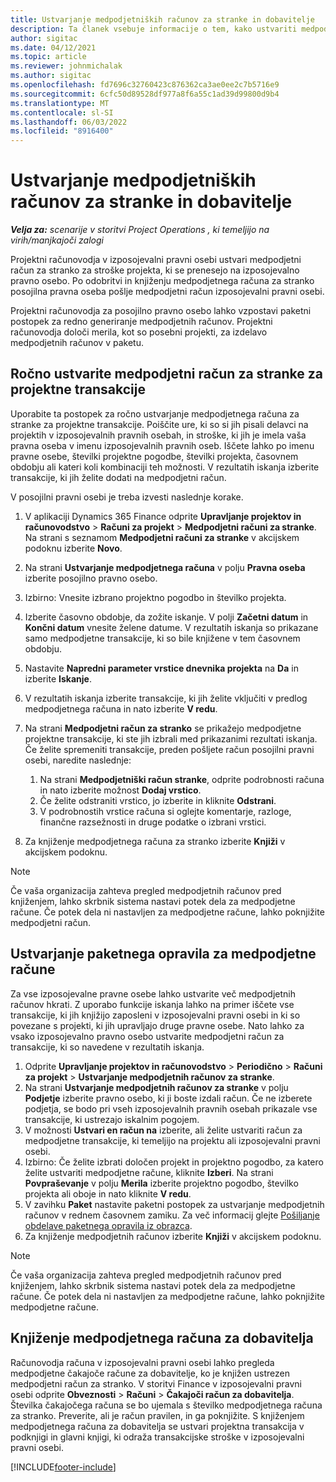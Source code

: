 ```yaml
---
title: Ustvarjanje medpodjetniških računov za stranke in dobavitelje
description: Ta članek vsebuje informacije o tem, kako ustvariti medpodjetne račune za stranke in dobavitelje.
author: sigitac
ms.date: 04/12/2021
ms.topic: article
ms.reviewer: johnmichalak
ms.author: sigitac
ms.openlocfilehash: fd7696c32760423c876362ca3ae0ee2c7b5716e9
ms.sourcegitcommit: 6cfc50d89528df977a8f6a55c1ad39d99800d9b4
ms.translationtype: MT
ms.contentlocale: sl-SI
ms.lasthandoff: 06/03/2022
ms.locfileid: "8916400"
---
```

# <a name="create-intercompany-customer-and-vendor-invoices"></a>Ustvarjanje medpodjetniških računov za stranke in dobavitelje

_**Velja za:** scenarije v storitvi Project Operations , ki temeljijo na virih/manjkajoči zalogi_

Projektni računovodja v izposojevalni pravni osebi ustvari medpodjetni račun za stranko za stroške projekta, ki se prenesejo na izposojevalno pravno osebo. Po odobritvi in knjiženju medpodjetnega računa za stranko posojilna pravna oseba pošlje medpodjetni račun izposojevalni pravni osebi.

Projektni računovodja za posojilno pravno osebo lahko vzpostavi paketni postopek za redno generiranje medpodjetnih računov. Projektni računovodja določi merila, kot so posebni projekti, za izdelavo medpodjetnih računov v paketu.

## <a name="manually-create-an-intercompany-customer-invoice-for-project-transactions"></a>Ročno ustvarite medpodjetni račun za stranke za projektne transakcije 

Uporabite ta postopek za ročno ustvarjanje medpodjetnega računa za stranke za projektne transakcije. Poiščite ure, ki so si jih pisali delavci na projektih v izposojevalnih pravnih osebah, in stroške, ki jih je imela vaša pravna oseba v imenu izposojevalnih pravnih oseb. Iščete lahko po imenu pravne osebe, številki projektne pogodbe, številki projekta, časovnem obdobju ali kateri koli kombinaciji teh možnosti. V rezultatih iskanja izberite transakcije, ki jih želite dodati na medpodjetni račun. 

V posojilni pravni osebi je treba izvesti naslednje korake. 

1. V aplikaciji Dynamics 365 Finance odprite **Upravljanje projektov in računovodstvo** > **Računi za projekt** > **Medpodjetni računi za stranke**. Na strani s seznamom **Medpodjetni računi za stranke** v akcijskem podoknu izberite **Novo**.
2. Na strani **Ustvarjanje medpodjetnega računa** v polju **Pravna oseba** izberite posojilno pravno osebo.
3. Izbirno: Vnesite izbrano projektno pogodbo in številko projekta.
4. Izberite časovno obdobje, da zožite iskanje. V polji **Začetni datum** in **Končni datum** vnesite želene datume. V rezultatih iskanja so prikazane samo medpodjetne transakcije, ki so bile knjižene v tem časovnem obdobju.
5. Nastavite **Napredni parameter vrstice dnevnika projekta** na **Da** in izberite **Iskanje**.
6. V rezultatih iskanja izberite transakcije, ki jih želite vključiti v predlog medpodjetnega računa in nato izberite **V redu**.
7. Na strani **Medpodjetni račun za stranko** se prikažejo medpodjetne projektne transakcije, ki ste jih izbrali med prikazanimi rezultati iskanja. Če želite spremeniti transakcije, preden pošljete račun posojilni pravni osebi, naredite naslednje:
  
    1. Na strani **Medpodjetniški račun stranke**, odprite podrobnosti računa in nato izberite možnost **Dodaj vrstico**.
    2. Če želite odstraniti vrstico, jo izberite in kliknite **Odstrani**.
    3. V podrobnostih vrstice računa si oglejte komentarje, razloge, finančne razsežnosti in druge podatke o izbrani vrstici.
    
8. Za knjiženje medpodjetnega računa za stranko izberite **Knjiži** v akcijskem podoknu.

> [!NOTE]
> Če vaša organizacija zahteva pregled medpodjetnih računov pred knjiženjem, lahko skrbnik sistema nastavi potek dela za medpodjetne račune. Če potek dela ni nastavljen za medpodjetne račune, lahko poknjižite medpodjetni račun.

## <a name="create-a-batch-job-for-intercompany-invoices"></a>Ustvarjanje paketnega opravila za medpodjetne račune

Za vse izposojevalne pravne osebe lahko ustvarite več medpodjetnih računov hkrati. Z uporabo funkcije iskanja lahko na primer iščete vse transakcije, ki jih knjižijo zaposleni v izposojevalni pravni osebi in ki so povezane s projekti, ki jih upravljajo druge pravne osebe. Nato lahko za vsako izposojevalno pravno osebo ustvarite medpodjetni račun za transakcije, ki so navedene v rezultatih iskanja.

1. Odprite **Upravljanje projektov in računovodstvo** > **Periodično** > **Računi za projekt** > **Ustvarjanje medpodjetnih računov za stranke**.
2. Na strani **Ustvarjanje medpodjetnih računov za stranke** v polju **Podjetje** izberite pravno osebo, ki ji boste izdali račun. Če ne izberete podjetja, se bodo pri vseh izposojevalnih pravnih osebah prikazale vse transakcije, ki ustrezajo iskalnim pogojem.
3. V možnosti **Ustvari en račun na** izberite, ali želite ustvariti račun za medpodjetne transakcije, ki temeljijo na projektu ali izposojevalni pravni osebi.
4. Izbirno: Če želite izbrati določen projekt in projektno pogodbo, za katero želite ustvariti medpodjetne račune, kliknite **Izberi**. Na strani **Povpraševanje** v polju **Merila** izberite projektno pogodbo, številko projekta ali oboje in nato kliknite **V redu**.
5. V zavihku **Paket** nastavite paketni postopek za ustvarjanje medpodjetnih računov v rednem časovnem zamiku. Za več informacij glejte [Pošiljanje obdelave paketnega opravila iz obrazca](/dynamicsax-2012/appuser-itpro/submit-a-batch-processing-job-from-a-form).
6. Za knjiženje medpodjetnih računov izberite **Knjiži** v akcijskem podoknu.

> [!NOTE]
> Če vaša organizacija zahteva pregled medpodjetnih računov pred knjiženjem, lahko skrbnik sistema nastavi potek dela za medpodjetne račune. Če potek dela ni nastavljen za medpodjetne račune, lahko poknjižite medpodjetne račune.

## <a name="post-the-intercompany-vendor-invoice"></a>Knjiženje medpodjetnega računa za dobavitelja

Računovodja računa v izposojevalni pravni osebi lahko pregleda medpodjetne čakajoče račune za dobavitelje, ko je knjižen ustrezen medpodjetni račun za stranko. V storitvi Finance v izposojevalni pravni osebi odprite **Obveznosti** > **Računi** > **Čakajoči račun za dobavitelja**. Številka čakajočega računa se bo ujemala s številko medpodjetnega računa za stranko. Preverite, ali je račun pravilen, in ga poknjižite. S knjiženjem medpodjetnega računa za dobavitelja se ustvari projektna transakcija v podknjigi in glavni knjigi, ki odraža transakcijske stroške v izposojevalni pravni osebi.


[!INCLUDE[footer-include](../includes/footer-banner.md)]
